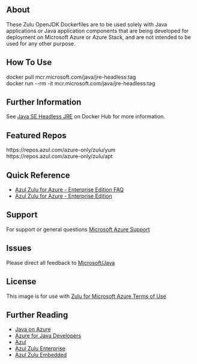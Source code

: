 ## About
These Zulu OpenJDK Dockerfiles are to be used solely with Java applications
or Java application components that are being developed for deployment on Microsoft
Azure or Azure Stack, and are not intended to be used for any other purpose.

## How To Use
docker pull mcr.microsoft.com/java/jre-headless:tag<br>
docker run --rm -it mcr.microsoft.com/java/jre-headless:tag

## Further Information
See [Java SE Headless JRE](https://hub.docker.com/_/microsoft-java-jre-headless) on Docker Hub for more information.

## Featured Repos
https://<span></span>repos.azul.com/azure-only/zulu/yum<br>
https://<span></span>repos.azul.com/azure-only/zulu/apt

## Quick Reference
* [Azul Zulu for Azure - Enterprise Edition FAQ](https://assets.azul.com/files/Zulu-for-Azure-FAQ.pdf)
* [Azul Zulu for Azure - Enterprise Edition](https://www.azul.com/downloads/azure-only/zulu/)

## Support
For support or general questions [Microsoft Azure Support](https://support.microsoft.com/en-us/help/4026305/sql-contact-microsoft-azure-support)

## Issues
Please direct all feedback to [Microsoft/Java](https://github.com/Microsoft/java/issues)

## License
This image is for use with [Zulu for Microsoft Azure Terms of Use](https://www.azul.com/downloads/azure-only/zulu/terms-of-use)

## Further Reading
* [Java on Azure](https://azure.microsoft.com/en-us/develop/java/)
* [Azure for Java Developers](https://docs.microsoft.com/en-us/java/azure/?view=azure-java-stable)
* [Azul](https://www.azul.com/)
* [Azul Zulu Enterprise](https://www.azul.com/products/zulu-enterprise/)
* [Azul Zulu Embedded](https://www.azul.com/products/zulu-embedded/)

